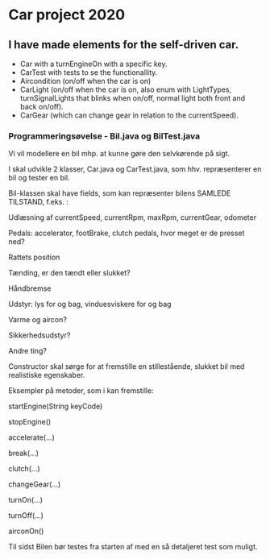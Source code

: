 # Car project 2020
## I have made elements for the self-driven car. 
- Car with a turnEngineOn with a specific key. 
- CarTest with tests to se the functionallity.  
- Aircondition (on/off when the car is on)
- CarLight (on/off when the car is on, also enum with LightTypes, turnSignalLights that blinks when on/off, normal light both front and back on/off).
- CarGear (which can change gear in relation to the currentSpeed).


### Programmeringsøvelse - Bil.java og BilTest.java
 Vi vil modellere en bil mhp. at kunne gøre den selvkørende på sigt. 

I skal udvikle 2 klasser, Car.java og CarTest.java, som hhv. repræsenterer en bil og tester en bil. 

Bil-klassen skal have fields, som kan repræsenter bilens SAMLEDE TILSTAND, f.eks. : 





Udlæsning af currentSpeed, currentRpm, maxRpm, currentGear, odometer

Pedals: accelerator, footBrake, clutch pedals, hvor meget er de presset ned?

Rattets position

Tænding, er den tændt eller slukket?

Håndbremse

Udstyr: lys for og bag, vinduesviskere for og  bag

Varme og aircon?

Sikkerhedsudstyr?

Andre ting?

Constructor skal sørge for at fremstille en stillestående, slukket bil med realistiske egenskaber. 





Eksempler på metoder, som i kan fremstille:

startEngine(String keyCode)

stopEngine()

accelerate(...)

break(...)

clutch(...)

changeGear(...)

turnOn(...)

turnOff(...)

airconOn()


Til sidst   Bilen bør testes fra starten af med en så detaljeret test som muligt. 
